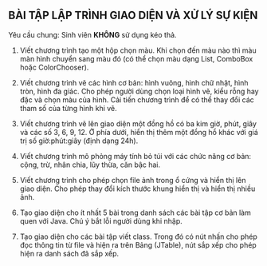 ## BÀI TẬP LẬP TRÌNH GIAO DIỆN VÀ XỬ LÝ SỰ KIỆN

Yêu cầu chung: Sinh viên **KHÔNG** sử dụng kéo thả.

1. Viết chương trình tạo một hộp chọn màu. Khi chọn đến màu nào thì màu màn hình chuyển sang màu đó (có thể chọn màu dạng List, ComboBox hoặc
ColorChooser).

2. Viết chương trình vẽ các hình cơ bản: hình vuông, hình chữ nhật, hình tròn,
hình đa giác. Cho phép người dùng chọn loại hình vẽ, kiểu rỗng hay đặc và
chọn màu của hình. Cải tiến chương trình để có thể thay đổi các tham số của
từng hình khi vẽ.

3. Viết chương trình vẽ lên giao diện một đồng hồ có ba kim giờ, phút, giây và
các số 3, 6, 9, 12. Ở phía dưới, hiển thị thêm một đồng hồ khác với giá trị số
giờ:phút:giây (định dạng 24h).

4. Viết chương trình mô phỏng máy tính bỏ túi với các chức năng cơ bản: cộng,
trừ, nhân chia, lũy thừa, căn bậc hai.

5. Viết chương trình cho phép chọn file ảnh trong ổ cứng và hiển thị lên giao
diện. Cho phép thay đổi kích thước khung hiển thị và hiển thị nhiều ảnh.

6. Tạo giao diện cho ít nhất 5 bài trong danh sách các bài tập cơ bản làm quen với Java. Chú ý bắt lỗi người dùng khi nhập.

7. Tạo giao diện cho các bài tập viết class. Trong đó có nút nhấn cho phép đọc
thông tin từ file và hiện ra trên Bảng (JTable), nút sắp xếp cho phép hiện ra
danh sách đã sắp xếp.
